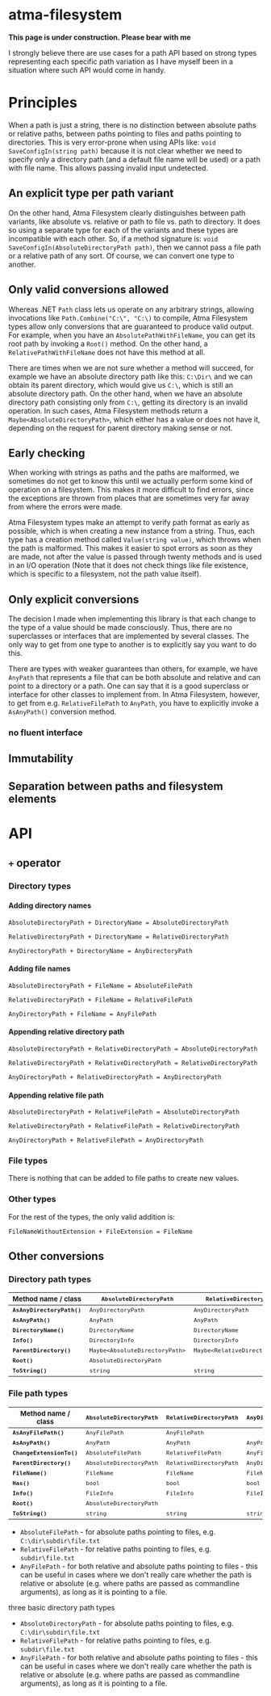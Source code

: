 # atma-filesystem

**This page is under construction. Please bear with me**

I strongly believe there are use cases for a path API based on strong types representing each specific path variation as I have myself been in a situation where such API would come in handy.

# Principles

When a path is just a string, there is no distinction between absolute paths or relative paths, between paths pointing to files and paths pointing to directories. This is very error-prone when using APIs like: `void SaveConfigIn(string path)` because it is not clear whether we need to specify only a directory path (and a default file name will be used) or a path with file name. This allows passing invalid input undetected.

## An explicit type per path variant

On the other hand, Atma Filesystem clearly distinguishes between path variants, like absolute vs. relative or path to file vs. path to directory. It does so using a separate type for each of the variants and these types are incompatible with each other. So, if a method signature is: `void SaveConfigIn(AbsoluteDirectoryPath path)`, then we cannot pass a file path or a relative path of any sort. Of course, we can convert one type to another.

## Only valid conversions allowed

Whereas .NET `Path` class lets us operate on any arbitrary strings, allowing invocations like `Path.Combine("C:\", "C:\)` to compile, Atma Filesystem types allow only conversions that are guaranteed to produce valid output. For example, when you have an `AbsolutePathWithFileName`, you can get its root path by invoking a `Root()` method. On the other hand, a `RelativePathWithFileName` does not have this method at all.

There are times when we are not sure whether a method will succeed, for example we have an absolute directory path like this: `C:\Dir\` and we can obtain its parent directory, which would give us `C:\`, which is still an absolute directory path. On the other hand, when we have an absolute directory path consisting only from `C:\`, getting its directory is an invalid operation. In such cases, Atma Filesystem methods return a `Maybe<AbsoluteDirectoryPath>`, which either has a value or does not have it, depending on the request for parent directory making sense or not.

## Early checking

When working with strings as paths and the paths are malformed, we sometimes do not get to know this until we actually perform some kind of operation on a filesystem. This makes it more difficult to find errors, since the exceptions are thrown from places that are sometimes very far away from where the errors were made.

Atma Filesystem types make an attempt to verify path format as early as possible, which is when creating a new instance from a string. Thus, each type has a creation method called `Value(string value)`, which throws when the path is malformed. This makes it easier to spot errors as soon as they are made, not after the value is passed through twenty methods and is used in an I/O operation (Note that it does not check things like file existence, which is specific to a filesystem, not the path value itself).

## Only explicit conversions

The decision I made when implementing this library is that each change to the type of a value should be made consciously. Thus, there are no superclasses or interfaces that are implemented by several classes. The only way to get from one type to another is to explicitly say you want to do this.

There are types with weaker guarantees than others, for example, we have `AnyPath` that represents a file that can be both absolute and relative and can point to a directory or a path. One can say that it is a good superclass or interface for other classes to implement from. In Atma Filesystem, however, to get from e.g. `RelativeFilePath` to `AnyPath`, you have to explicitly invoke a `AsAnyPath()` conversion method.

### no fluent interface

## Immutability

## Separation between paths and filesystem elements

# API

## `+` operator

### Directory types

#### Adding directory names

`AbsoluteDirectoryPath + DirectoryName = AbsoluteDirectoryPath`

`RelativeDirectoryPath + DirectoryName = RelativeDirectoryPath`

`AnyDirectoryPath + DirectoryName = AnyDirectoryPath`

#### Adding file names

`AbsoluteDirectoryPath + FileName = AbsoluteFilePath`

`RelativeDirectoryPath + FileName = RelativeFilePath`

`AnyDirectoryPath + FileName = AnyFilePath`

#### Appending relative directory path

`AbsoluteDirectoryPath + RelativeDirectoryPath = AbsoluteDirectoryPath`

`RelativeDirectoryPath + RelativeDirectoryPath = RelativeDirectoryPath`

`AnyDirectoryPath + RelativeDirectoryPath = AnyDirectoryPath`

#### Appending relative file path

`AbsoluteDirectoryPath + RelativeFilePath = AbsoluteDirectoryPath`

`RelativeDirectoryPath + RelativeFilePath = RelativeDirectoryPath`

`AnyDirectoryPath + RelativeFilePath = AnyDirectoryPath`

### File types

There is nothing that can be added to file paths to create new values.

### Other types

For the rest of the types, the only valid addition is:

`FileNameWithoutExtension + FileExtension = FileName`

## Other conversions

### Directory path types

| <sub>Method name / class</sub> | <sub>`AbsoluteDirectoryPath`</sub> | <sub>`RelativeDirectoryPath`</sub> | <sub>`AnyDirectoryPath`</sub> | <sub>`AnyPath`</sub> |
|----|------------------------|-----------------------|------------------|--------|
| <sub>**`AsAnyDirectoryPath()`**</sub> | <sub>`AnyDirectoryPath`</sub> | <sub>`AnyDirectoryPath`</sub> | 
| <sub>**`AsAnyPath()`**</sub> | <sub>`AnyPath`</sub> | <sub>`AnyPath`</sub> | <sub>`AnyPath`</sub> |
| <sub>**`DirectoryName()`**</sub> | <sub>`DirectoryName`</sub> | <sub>`DirectoryName`</sub> | <sub>`DirectoryName`</sub> |
| <sub>**`Info()`**</sub> | <sub>`DirectoryInfo`</sub> | <sub>`DirectoryInfo`</sub> | <sub>`DirectoryInfo`</sub> |
| <sub>**`ParentDirectory()`**</sub> | <sub>`Maybe<AbsoluteDirectoryPath>`</sub> | <sub>`Maybe<RelativeDirectoryPath>`</sub> | <sub>`Maybe<AnyDirectoryPath>`</sub> |	<sub>`Maybe<AnyDirectoryPath>`</sub> |
| <sub>**`Root()`**</sub> | <sub>`AbsoluteDirectoryPath`</sub> |
| <sub>**`ToString()`**</sub> | <sub>`string`</sub> | <sub>`string`</sub> | <sub>`string`</sub> | <sub>`string`</sub> |

### File path types

| <sub>Method name / class</sub> | <sub>`AbsoluteDirectoryPath`</sub> | <sub>`RelativeDirectoryPath`</sub> | <sub>`AnyDirectoryPath`</sub> | <sub>`AnyPath`</sub> |
|----|------------------------|-----------------------|------------------|--------|
| <sub>**`AsAnyFilePath()`**</sub> | <sub>`AnyFilePath`</sub> | <sub>`AnyFilePath`</sub> | 		
| <sub>**`AsAnyPath()`**</sub> | <sub>`AnyPath`</sub> | <sub>`AnyPath`</sub> | <sub>`AnyPath`</sub> | 	
| <sub>**`ChangeExtensionTo()`**</sub> | <sub>`AbsoluteFilePath`</sub> | <sub>`RelativeFilePath`</sub> | <sub>`AnyFilePath`</sub> | 	
| <sub>**`ParentDirectory()`**</sub> | <sub>`AbsoluteDirectoryPath`</sub> | <sub>`RelativeDirectoryPath`</sub> | <sub>`AnyDirectoryPath`</sub> | <sub>`Maybe<AnyDirectoryPath>`</sub> | 
| <sub>**`FileName()`**</sub> | <sub>`FileName`</sub> | <sub>`FileName`</sub> | <sub>`FileName`</sub> | 
| <sub>**`Has()`**</sub> | <sub>`bool`</sub> | <sub>`bool`</sub> | <sub>`bool`</sub> | 
| <sub>**`Info()`**</sub> | <sub>`FileInfo`</sub> | <sub>`FileInfo`</sub> | <sub>`FileInfo`</sub> | 	
| <sub>**`Root()`**</sub> | <sub>`AbsoluteDirectoryPath`</sub> | 			
| <sub>**`ToString()`**</sub> | <sub>`string`</sub> | <sub>`string`</sub> | <sub>`string`</sub> | <sub>`string`</sub> | 



 * `AbsoluteFilePath` - for absolute paths pointing to files, e.g. `C:\dir\subdir\file.txt`
 * `RelativeFilePath` - for relative paths pointing to files, e.g. `subdir\file.txt`
 * `AnyFilePath` - for both relative and absolute paths pointing to files - this can be useful in cases where we don't really care whether the path is relative or absolute (e.g. where paths are passed as commandline arguments), as long as it is pointing to a file.

three basic directory path types 
 * `AbsoluteDirectoryPath` - for absolute paths pointing to files, e.g. `C:\dir\subdir\file.txt`
 * `RelativeFilePath` - for relative paths pointing to files, e.g. `subdir\file.txt`
 * `AnyFilePath` - for both relative and absolute paths pointing to files - this can be useful in cases where we don't really care whether the path is relative or absolute (e.g. where paths are passed as commandline arguments), as long as it is pointing to a file. 
 
